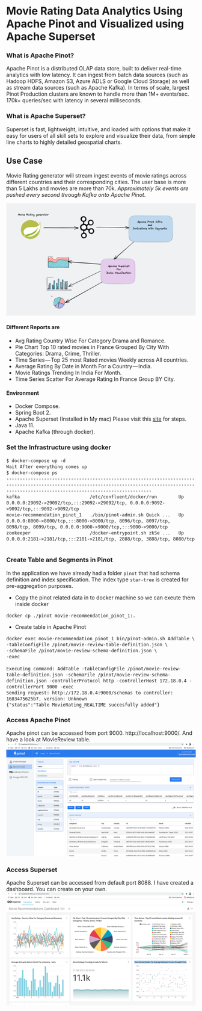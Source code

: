 # Movie Rating Data Analytics Using Apache Pinot and Visualized using Apache Superset

### What is Apache Pinot?
Apache Pinot is a distributed OLAP data store, built to deliver real-time analytics with low latency. It can ingest from batch data sources (such as Hadoop HDFS, Amazon S3, Azure ADLS or Google Cloud Storage) as well as stream data sources (such as Apache Kafka).
In terms of scale, largest Pinot Production clusters are known to handle more than 1M+ events/sec. 170k+ queries/sec with latency in several milliseconds.

### What is Apache Superset?
Superset is fast, lightweight, intuitive, and loaded with options that make it easy for users of all skill sets to explore and visualize their data, from simple line charts to highly detailed geospatial charts.

## Use Case

Movie Rating generator will stream ingest events of movie ratings across different countries and their corresponding cities. The user base is more than 5 Lakhs and movies are more than 70k. _Approximately 5k events are pushed every second through Kafka onto Apache Pinot_.

![Solution Overview](images/1.png)

#### Different Reports are
-   Avg Rating Country Wise For Category Drama and Romance.
-   Pie Chart Top 10 rated movies in France Grouped By City With Categories: Drama, Crime, Thriller.
-   Time Series — Top 25 most Rated movies Weekly across All countries.
-   Average Rating By Date in Month For a Country — India.
-   Movie Ratings Trending In India For Month.
-   Time Series Scatter For Average Rating In France Group BY City.

#### Environment
- Docker Compose.
- Spring Boot 2.
- Apache Superset (Installed in My mac) Please visit this [site](https://superset.apache.org/docs/installation/installing-superset-from-scratch) for steps.
- Java 11.
- Apache Kafka (through docker).

### Set the Infrastructure using docker
``` shell
$ docker-compose up -d
Wait After everything comes up
$ docker-compose ps
--------------------------------------------------------------------------------------------------------------------------------------------------------------------------------------------------
kafka                          /etc/confluent/docker/run        Up      0.0.0.0:29092->29092/tcp,:::29092->29092/tcp, 0.0.0.0:9092->9092/tcp,:::9092->9092/tcp                                    
movie-recommendation_pinot_1   ./bin/pinot-admin.sh Quick ...   Up      0.0.0.0:8000->8000/tcp,:::8000->8000/tcp, 8096/tcp, 8097/tcp, 8098/tcp, 8099/tcp, 0.0.0.0:9000->9000/tcp,:::9000->9000/tcp
zookeeper                      /docker-entrypoint.sh zkSe ...   Up      0.0.0.0:2181->2181/tcp,:::2181->2181/tcp, 2888/tcp, 3888/tcp, 8080/tcp                                                    
                                          
```
### Create Table and Segments in Pinot
In the application we have already had a folder `pinot` that had schema definition and index specification. The index type `star-tree` is created for pre-aggregation purposes.

- Copy the pinot related data in to docker machine so we can exeute them inside docker
``` shell
docker cp ./pinot movie-recommendation_pinot_1:.  
```
- Create table in Apache Pinot
``` shell
docker exec movie-recommendation_pinot_1 bin/pinot-admin.sh AddTable \                     
-tableConfigFile /pinot/movie-review-table-definition.json \
-schemaFile /pinot/movie-review-schema-definition.json \
-exec

Executing command: AddTable -tableConfigFile /pinot/movie-review-table-definition.json -schemaFile /pinot/movie-review-schema-definition.json -controllerProtocol http -controllerHost 172.18.0.4 -controllerPort 9000 -exec
Sending request: http://172.18.0.4:9000/schemas to controller: 1683475625b7, version: Unknown
{"status":"Table MovieRating_REALTIME succesfully added"}
```
### Access Apache Pinot
Apache pinot can be accessed from port 9000. http://localhost:9000/. And have a look at MovieReview table.
![Solution Overview](images/2.png)

### Access Superset
Apache Superset can be accessed from default port 8088. I have created a dashboard. You can create on your own.
![Solution Overview](images/3.png)

